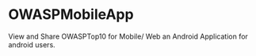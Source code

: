 OWASPMobileApp
==============

View and Share OWASPTop10 for Mobile/ Web an Android Application for android users.  

